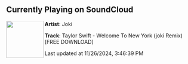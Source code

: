## Currently Playing on SoundCloud

[<img align="left" width="100" src="https://i1.sndcdn.com/artworks-D1QS7WLm5eSH9bW0-I72Hyw-t500x500.jpg">](https://soundcloud.com/edmfamilyextras/taylor-swift-welcome-to-new-york-joki-remix-free-download)

**Artist**: Joki 

**Track**: Taylor Swift - Welcome To New York (joki Remix) [FREE DOWNLOAD]

Last updated at 11/26/2024, 3:46:39 PM
